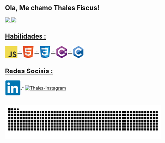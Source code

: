 ## Ola, Me chamo Thales Fiscus!

  <div>
  <a href="https://github.com/rafaballerini">
  <img height="180em" src="https://github-readme-stats.vercel.app/api?username=ThalesF01&show_icons=true&theme=dracula&include_all_commits=true&count_private=true"/>
  <img height="180em" src="https://github-readme-stats.vercel.app/api/top-langs/?username=ThalesF01&layout=compact&langs_count=16&theme=dracula"/>
<div>

## Habilidades :

<img align="center" alt="JavaScript" height="40" width="40" src="https://raw.githubusercontent.com/devicons/devicon/master/icons/javascript/javascript-original.svg"      style="max.width:100%;"> - 
<img align="center" alt="HTML" height="40" width="40" src="https://raw.githubusercontent.com/devicons/devicon/master/icons/html5/html5-original.svg"      style="max.width:100%;"> - 
<img align="center" alt="CSS" height="40" width="40" src="https://raw.githubusercontent.com/devicons/devicon/master/icons/css3/css3-original.svg" style="max.width:100%;"> -
<img align="center" alt="C" height="40" width="40" src="https://raw.githubusercontent.com/devicons/devicon/master/icons/csharp/csharp-original.svg" style="max.width:100%;"> -
<img align="center" alt="C" height="40" width="40" src="https://raw.githubusercontent.com/devicons/devicon/master/icons/c/c-original.svg" style="max.width:100%;"> 


## Redes Sociais :
  <a href="www.linkedin.com/in/thalesf01" target="_blank">
  <img align="center" alt="Thales-linkedin" height="50" width="50" src="https://raw.githubusercontent.com/devicons/devicon/master/icons/linkedin/linkedin-original.svg"      style="max.width:100%;">
  </a>
  -
  <a href="https://www.instagram.com/thales_fiscus/" target="_blank">
  <img align="center" alt="Thales-Instagram" height="50" width="50" src="https://cdn.worldvectorlogo.com/logos/instagram-2-1.svg"style="max.width:100%;">
  </a>
  
  
##
![Snake animation](https://github.com/ThalesF01/ThalesF01/blob/output/github-contribution-grid-snake.svg)
